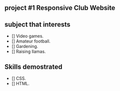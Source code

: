 ## project #1 Responsive Club Website

## subject that interests

- [] Video games.
- [] Amateur football.
- [] Gardening.
- [] Raising llamas.

## Skills demostrated

- [] CSS.
- [] HTML.

